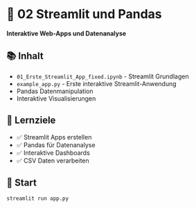 # 🚀 02 Streamlit und Pandas

**Interaktive Web-Apps und Datenanalyse**

## 📚 Inhalt

- `01_Erste_Streamlit_App_fixed.ipynb` - Streamlit Grundlagen
- `example_app.py` - Erste interaktive Streamlit-Anwendung
- Pandas Datenmanipulation
- Interaktive Visualisierungen

## 🎯 Lernziele

- ✅ Streamlit Apps erstellen
- ✅ Pandas für Datenanalyse
- ✅ Interaktive Dashboards
- ✅ CSV Daten verarbeiten

## 🚀 Start

```bash
streamlit run app.py
```
